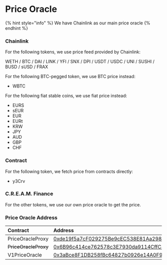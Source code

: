# Price Oracle

{% hint style="info" %}
We have Chainlink as our main price oracle
{% endhint %}

### Chainlink

For the following tokens, we use price feed provided by Chainlink:

WETH / BTC / DAI / LINK / YFI / SNX / DPI / USDT / USDC / UNI / SUSHI / BUSD / sUSD / FRAX

For the following BTC-pegged token, we use BTC price instead:

* WBTC

For the following fiat stable coins, we use fiat price instead:

* EURS
* sEUR
* EUR
* EURt
* KRW
* JPY
* AUD
* GBP
* CHF

### Contract

For the following token, we fetch price from contracts directly:

* y3Crv

### C.R.E.A.M. Finance

For the other tokens, we use our own price oracle to get the price.

### Price Oracle Address

| Contract | Address |
| :--- | :--- |
| PriceOracleProxy | [0xde19f5a7cF029275Be9cEC538E81Aa298E297266](https://etherscan.io/address/0xde19f5a7cF029275Be9cEC538E81Aa298E297266) |
| ~~PriceOracleProxy~~ | [0x6B96c414ce762578c3E7930da9114CffC88704Cb](https://etherscan.io/address/0x6b96c414ce762578c3e7930da9114cffc88704cb) |
| V1PriceOracle | [0x3aBce8F1DB258fBc64827b0926e14A0F90525CF7](https://etherscan.io/address/0x3abce8f1db258fbc64827b0926e14a0f90525cf7) |

